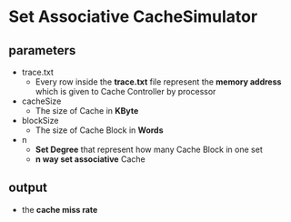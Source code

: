 # Set Associative CacheSimulator
## parameters
* trace.txt
    * Every row inside the **trace.txt** file represent the **memory address** which is given to Cache Controller by processor
* cacheSize
    * The size of Cache in **KByte**
* blockSize
    * The size of Cache Block in **Words**
* n
    * **Set Degree** that represent how many Cache Block in one set
    * **n way set associative** Cache
## output
* the **cache miss rate** 
